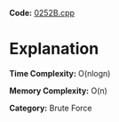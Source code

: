 **Code:** [0252B.cpp](./0252B.cpp)

# Explanation

**Time Complexity:** O(nlogn)

**Memory Complexity:** O(n) 

**Category:** Brute Force
